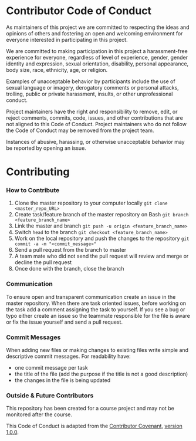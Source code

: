 Contributor Code of Conduct
================

As maintainers of this project we are committed to respecting the ideas and opinions of others and fostering an open and welcoming environment for everyone interested in participating in this project.

We are committed to making participation in this project a harassment-free experience for everyone, regardless of level of experience, gender, gender identity and expression, sexual orientation, disability, personal appearance, body size, race, ethnicity, age, or religion.

Examples of unacceptable behavior by participants include the use of sexual language or imagery, derogatory comments or personal attacks, trolling, public or private harassment, insults, or other unprofessional conduct.

Project maintainers have the right and responsibility to remove, edit, or reject comments, commits, code, issues, and other contributions that are not aligned to this Code of Conduct. Project maintainers who do not follow the Code of Conduct may be removed from the project team.

Instances of abusive, harassing, or otherwise unacceptable behavior may be reported by opening an issue.


# Contributing

### How to Contribute
1. Clone the master repository to your computer locally `git clone <master_repo_URL>` 
2. Create task/feature branch of the master repository on Bash `git branch <feature_branch_name>`
3. Link the master and branch `git push -u origin <feature_branch_name>`
4. Switch `head` to the branch `git checkout <feature_branch_name>`
5. Work on the local repository and push the changes to the repository `git commit -a -m "<commit_message>"`
6. Send a pull request from the branch to master
7. A team mate who did not send the pull request will review and merge or decline the pull request 
8. Once done with the branch, close the branch

### Communication
To ensure open and transparent communication create an issue in the master repository. When there are task oriented issues, before working on the task add a comment assigning the task to yourself.
If you see a bug or typo either create an issue so the teammate responsible for the file is aware or fix the issue yourself and send a pull request.

### Commit Messages
When adding new files or making changes to existing files write simple and descriptive commit messages. For readability have:
- one commit message per task
- the title of the file (add the purpose if the title is not a good description)
- the changes in the file is being updated

### Outside & Future Contributors
This repository has been created for a course project and may not be monitored after the course.




This Code of Conduct is adapted from the [Contributor Covenant](http:contributor-covenant.org), [version 1.0.0](http://contributor-covenant.org/version/1/0/0/).
